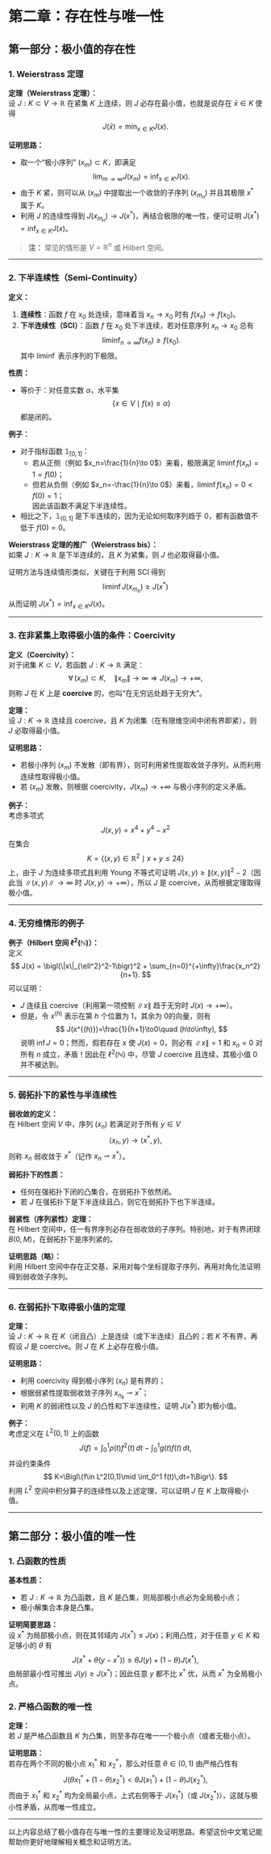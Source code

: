 # 第二章：存在性与唯一性
## 第一部分：极小值的存在性

### 1. Weierstrass 定理

**定理（Weierstrass 定理）：**  
设 $J: K \subset V \to \mathbb{R}$ 在紧集 $K$ 上连续，则 $J$ 必存在最小值，也就是说存在 $\bar{x} \in K$ 使得
$$
J(\bar{x}) = \min_{x \in K} J(x).
$$

**证明思路：**  
- 取一个“极小序列” $(x_m) \subset K$，即满足
  $$
  \lim_{m\to\infty} J(x_m) = \inf_{x\in K}J(x).
  $$
- 由于 $K$ 紧，则可以从 $(x_m)$ 中提取出一个收敛的子序列 $(x_{m_n})$ 并且其极限 $x^*$ 属于 $K$。
- 利用 $J$ 的连续性得到 $J(x_{m_n}) \to J(x^*)$，再结合极限的唯一性，便可证明 $J(x^*) = \inf_{x\in K}J(x)$。

> **注：** 常见的情形是 $V=\mathbb{R}^n$ 或 Hilbert 空间。

---

### 2. 下半连续性（Semi-Continuity）

**定义：**  
1. **连续性**：函数 $f$ 在 $x_0$ 处连续，意味着当 $x_n\to x_0$ 时有 $f(x_n)\to f(x_0)$。
2. **下半连续性（SCI）**：函数 $f$ 在 $x_0$ 处下半连续，若对任意序列 $x_n\to x_0$ 总有
   $$
   \liminf_{n\to\infty} f(x_n) \ge f(x_0).
   $$
   其中 $\liminf$ 表示序列的下极限。

**性质：**  
- 等价于：对任意实数 $\alpha$，水平集
  $$
  \{x\in V \mid f(x) \le \alpha\}
  $$
  都是闭的。

**例子：**  
- 对于指标函数 $\mathbb{1}_{[0,1]}$：  
  - 若从正侧（例如 $x_n=\frac{1}{n}\to 0$）来看，极限满足 $\liminf f(x_n)=1=f(0)$；
  - 但若从负侧（例如 $x_n=-\frac{1}{n}\to 0$）来看，$\liminf f(x_n)=0<f(0)=1$；  
  因此该函数不满足下半连续性。
- 相比之下，$\mathbb{1}_{(0,1]}$ 是下半连续的，因为无论如何取序列趋于 0，都有函数值不低于 $f(0)=0$。

**Weierstrass 定理的推广（Weierstrass bis）：**  
如果 $J:K\to\mathbb{R}$ 是下半连续的，且 $K$ 为紧集，则 $J$ 也必取得最小值。

证明方法与连续情形类似，关键在于利用 SCI 得到
$$
\liminf J(x_{m_n})\ge J(x^*)
$$
从而证明 $J(x^*) = \inf_{x\in K}J(x)$。

---

### 3. 在非紧集上取得极小值的条件：Coercivity

**定义（Coercivity）：**  
对于闭集 $K\subset V$，若函数 $J:K\to\mathbb{R}$ 满足：  
$$
\forall \,(x_m) \subset K, \quad \|x_m\|\to\infty \Rightarrow J(x_m)\to +\infty,
$$
则称 $J$ 在 $K$ 上是 **coercive** 的，也叫“在无穷远处趋于无穷大”。

**定理：**  
设 $J:K\to\mathbb{R}$ 连续且 coercive，且 $K$ 为闭集（在有限维空间中闭有界即紧），则 $J$ 必取得最小值。

**证明思路：**  
- 若极小序列 $(x_m)$ 不发散（即有界），则可利用紧性提取收敛子序列，从而利用连续性取得极小值。
- 若 $(x_m)$ 发散，则根据 coercivity，$J(x_m)\to+\infty$ 与极小序列的定义矛盾。

**例子：**  
考虑多项式
$$
J(x,y)=x^4+y^4-x^2
$$
在集合
$$
K=\{(x,y)\in\mathbb{R}^2\mid x+y\le 24\}
$$
上，由于 $J$ 为连续多项式且利用 Young 不等式可证明 $J(x,y)\ge \|(x,y)\|^2-2$（因此当 $\|(x,y)\|\to\infty$ 时 $J(x,y)\to+\infty$），所以 $J$ 是 coercive，从而根据定理取得极小值。

---

### 4. 无穷维情形的例子

**例子（Hilbert 空间 $\ell^2(\mathbb{N})$）：**  
定义
$$
J(x) = \bigl(\|x\|_{\ell^2}^2-1\bigr)^2 + \sum_{n=0}^{+\infty}\frac{x_n^2}{n+1}.
$$
可以证明：
- $J$ 连续且 coercive（利用第一项控制 $\|x\|$ 趋于无穷时 $J(x)\to+\infty$）。
- 但是，令 $x^{(h)}$ 表示在第 $h$ 个位置为 1，其余为 0的向量，则有
  $$
  J(x^{(h)})=\frac{1}{h+1}\to0\quad (h\to\infty),
  $$
  说明 $\inf J=0$；然而，假若存在 $x$ 使 $J(x)=0$，则必有 $\|x\|=1$ 和 $x_n=0$ 对所有 $n$ 成立，矛盾！因此在 $\ell^2(\mathbb{N})$ 中，尽管 $J$ coercive 且连续，其极小值 $0$ 并不被达到。

---

### 5. 弱拓扑下的紧性与半连续性

**弱收敛的定义：**  
在 Hilbert 空间 $V$ 中，序列 $(x_n)$ 若满足对于所有 $y\in V$
$$
\langle x_n, y\rangle \to \langle x^*, y\rangle,
$$
则称 $x_n$ 弱收敛于 $x^*$（记作 $x_n\rightharpoonup x^*$）。

**弱拓扑下的性质：**  
- 任何在强拓扑下闭的凸集合，在弱拓扑下依然闭。
- 若 $J$ 在强拓扑下是下半连续且凸，则它在弱拓扑下也下半连续。

**弱紧性（序列紧性）定理：**  
在 Hilbert 空间中，任一有界序列必存在弱收敛的子序列。特别地，对于有界闭球 $B(0,M)$，在弱拓扑下是序列紧的。

**证明思路（略）：**  
利用 Hilbert 空间中存在正交基，采用对每个坐标提取子序列，再用对角化法证明得到弱收敛子序列。

---

### 6. 在弱拓扑下取得极小值的定理

**定理：**  
设 $J:K\to\mathbb{R}$ 在 $K$（闭且凸）上是连续（或下半连续）且凸的；若 $K$ 不有界，再假设 $J$ 是 coercive。则 $J$ 在 $K$ 上必存在极小值。

**证明思路：**  
- 利用 coercivity 得到极小序列 $(x_n)$ 是有界的；
- 根据弱紧性提取弱收敛子序列 $x_{n_k}\rightharpoonup x^*$；
- 利用 $K$ 的弱闭性以及 $J$ 的凸性和下半连续性，证明 $J(x^*)$ 即为极小值。

**例子：**  
考虑定义在 $L^2(0,1)$ 上的函数
$$
J(f)=\int_0^1\rho(t)f^2(t)\,dt-\int_0^1 g(t)f(t)\,dt,
$$
并设约束条件
$$
K=\Bigl\{f\in L^2(0,1)\mid \int_0^1 f(t)\,dt=1\Bigr\}.
$$
利用 $L^2$ 空间中积分算子的连续性以及上述定理，可以证明 $J$ 在 $K$ 上取得极小值。

---

## 第二部分：极小值的唯一性

### 1. 凸函数的性质

**基本性质：**  
- 若 $J:K\to\mathbb{R}$ 为凸函数，且 $K$ 是凸集，则局部极小点必为全局极小点；
- 极小解集合本身是凸集。

**证明简要思路：**  
设 $x^*$ 为局部极小点，则在其邻域内 $J(x^*)\le J(x)$；利用凸性，对于任意 $y\in K$ 和足够小的 $\theta$ 有
$$
J\bigl(x^*+\theta(y-x^*)\bigr) \le \theta J(y) + (1-\theta)J(x^*),
$$
由局部最小性可推出 $J(y)\ge J(x^*)$；因此任意 $y$ 都不比 $x^*$ 优，从而 $x^*$ 为全局极小点。

### 2. 严格凸函数的唯一性

**定理：**  
若 $J$ 是严格凸函数且 $K$ 为凸集，则至多存在唯一一个极小点（或者无极小点）。

**证明思路：**  
若存在两个不同的极小点 $x_1^*$ 和 $x_2^*$，那么对任意 $\theta\in (0,1)$ 由严格凸性有
$$
J\bigl(\theta x_1^*+(1-\theta)x_2^*\bigr) < \theta J(x_1^*)+(1-\theta)J(x_2^*),
$$
而由于 $x_1^*$ 和 $x_2^*$ 均为全局最小点，上式右侧等于 $J(x_1^*)$（或 $J(x_2^*)$），这就与极小性矛盾，从而唯一性成立。

---

以上内容总结了极小值存在与唯一性的主要理论及证明思路。希望这份中文笔记能帮助你更好地理解相关概念和证明方法。